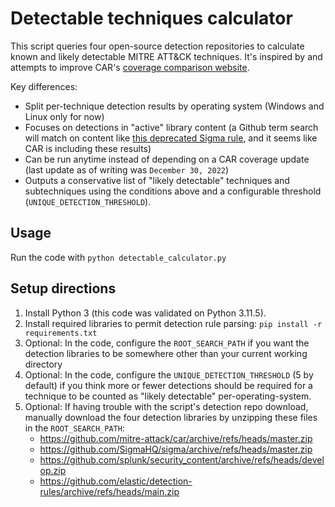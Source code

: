 # Detectable techniques calculator

This script queries four open-source detection repositories to calculate known and likely detectable MITRE ATT&CK techniques. It's inspired by and attempts to improve CAR's [coverage comparison website](https://car.mitre.org/coverage/). 

Key differences:

- Split per-technique detection results by operating system (Windows and Linux only for now)
- Focuses on detections in "active" library content (a Github term search will match on content like [this deprecated Sigma rule](https://github.com/SigmaHQ/sigma/blob/eb2f82cbc35909a9657aada437a59a70b5610818/deprecated/windows/proc_creation_win_lolbin_rdrleakdiag.yml#L13), and it seems like CAR is including these results)
- Can be run anytime instead of depending on a CAR coverage update (last update as of writing was `December 30, 2022`)
- Outputs a conservative list of "likely detectable" techniques and subtechniques using the conditions above and a configurable threshold (`UNIQUE_DETECTION_THRESHOLD`).

## Usage

Run the code with `python detectable_calculator.py`

## Setup directions

1. Install Python 3 (this code was validated on Python 3.11.5).
2. Install required libraries to permit detection rule parsing: `pip install -r requirements.txt`
3. Optional: In the code, configure the `ROOT_SEARCH_PATH` if you want the detection libraries to be somewhere other than your current working directory
4. Optional: In the code, configure the `UNIQUE_DETECTION_THRESHOLD` (5 by default) if you think more or fewer detections should be required for a technique to be counted as "likely detectable" per-operating-system.
5. Optional: If having trouble with the script's detection repo download, manually download the four detection libraries by unzipping these files in the `ROOT_SEARCH_PATH`:
    - https://github.com/mitre-attack/car/archive/refs/heads/master.zip
    - https://github.com/SigmaHQ/sigma/archive/refs/heads/master.zip
    - https://github.com/splunk/security_content/archive/refs/heads/develop.zip
    - https://github.com/elastic/detection-rules/archive/refs/heads/main.zip
